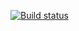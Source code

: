 [![Build status](https://ci.appveyor.com/api/projects/status/vj4fcxtaveud2mtt?svg=true)](https://ci.appveyor.com/project/fromkerch/testapi)